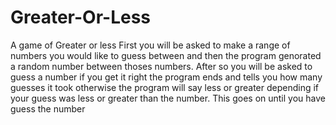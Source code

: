 # Greater-Or-Less
A game of Greater or less 
First you will be asked to make a range of numbers you would like to guess between and then the program genorated a random number between thoses numbers. 
After so you will be asked to guess a number if you get it right the program ends and tells you how many guesses it took otherwise the program will say less or greater depending if your guess was less or greater than the number.
This goes on until you have guess the number
